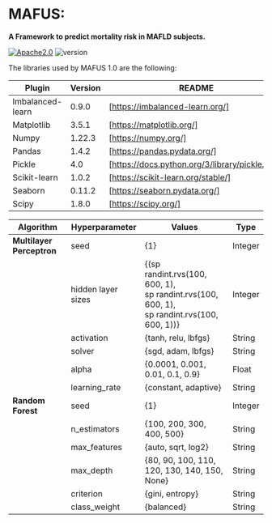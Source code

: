 # MAFUS:
<b>A Framework to predict mortality risk in MAFLD subjects.</b>

[![Apache2.0](https://img.shields.io/badge/Apache-2.0-<COLOR>.svg)](https://shields.io/) ![version](https://img.shields.io/badge/version-1.0-brightgreen) 



The libraries used by MAFUS 1.0 are the following:

| Plugin | Version | README |
| ------ | ------ | ------ |
| Imbalanced-learn | 0.9.0 | [https://imbalanced-learn.org/] |
| Matplotlib | 3.5.1 | [https://matplotlib.org/] |
| Numpy | 1.22.3 | [https://numpy.org/] |
| Pandas | 1.4.2 | [https://pandas.pydata.org/] |
| Pickle | 4.0 | [https://docs.python.org/3/library/pickle.html] |
| Scikit-learn | 1.0.2 | [https://scikit-learn.org/stable/] |
| Seaborn | 0.11.2 | [https://seaborn.pydata.org/] |
| Scipy | 1.8.0 | [https://scipy.org/] |


| Algorithm | Hyperparameter | Values | Type | 
| ------ | ------ | ------ |------ |
| <b>Multilayer Perceptron</b> | seed | {1} | Integer |
|  | hidden layer sizes | {(sp randint.rvs(100, 600, 1),<br> sp randint.rvs(100, 600, 1), <br> sp randint.rvs(100, 600, 1))} | Integer |
|  | activation | {tanh, relu, lbfgs} | String |
|  | solver | {sgd, adam, lbfgs} | String |
|  | alpha | {0.0001, 0.001, 0.01, 0.1, 0.9} | Float |
|  | learning_rate | {constant, adaptive} | String |
| <b>Random Forest</b> | seed | {1} | Integer |
|  | n_estimators | {100, 200, 300, 400, 500} | String |
|  | max_features | {auto, sqrt, log2} | String |
|  | max_depth | {80, 90, 100, 110, 120, 130, 140, 150, None} | String |
|  | criterion | {gini, entropy} | String |
|  | class_weight | {balanced} | String |



